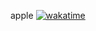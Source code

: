 apple
[![wakatime](https://wakatime.com/badge/user/fda175a0-9ff5-4862-91cb-9d2856b54158/project/3f40ee0a-789c-4adc-aeb7-3f5e15f38af9.svg)](https://wakatime.com/badge/user/fda175a0-9ff5-4862-91cb-9d2856b54158/project/3f40ee0a-789c-4adc-aeb7-3f5e15f38af9)
